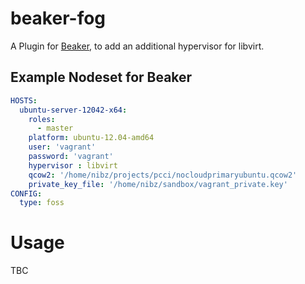 # beaker-fog

A Plugin for [Beaker](https://github.com/puppetlabs/beaker), to add an additional hypervisor for libvirt.


## Example Nodeset for Beaker

```yaml
HOSTS:
  ubuntu-server-12042-x64:
    roles:
      - master
    platform: ubuntu-12.04-amd64
    user: 'vagrant'
    password: 'vagrant'
    hypervisor : libvirt
    qcow2: '/home/nibz/projects/pcci/nocloudprimaryubuntu.qcow2'
    private_key_file: '/home/nibz/sandbox/vagrant_private.key'
CONFIG:
  type: foss
```

# Usage

TBC
